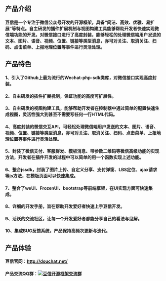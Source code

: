 ﻿## 产品介绍

#### 豆信是一个专注于微信公众号开发的开源框架，具备“简洁、高效、优雅、易扩展”等特点。自主研发的插件扩展机制与视图构建工具能够帮助开发者快速实现微信端功能的开发。对微信接口进行了高度封装，能够轻松的处理微信端用户发送的文本、图片、语音、视频、位置、链接等类型消息，亦可对关注、取消关注、扫码、点击菜单、上报地理位置等事件进行灵活处理。

## 产品特色

#### 1、引入了Github上最为流行的Wechat-php-sdk类库，对微信接口实现高度封装。
#### 2、自主研发的插件扩展机制，保证功能的高度可扩展性。
#### 3、自主研发的视图构建工具，能够帮助开发者在控制器中通过简单的配置快速生成视图，灵活性强大到甚至不需要写任何一行HTML代码。
#### 4、高度封装的微信交互API，可轻松处理微信端用户发送的文本、图片、语音、视频、位置、链接等类型消息，亦可对关注、取消关注、扫码、点击菜单、上报地理位置等事件进行灵活处理。
#### 5、封装了微信支付、客服群发、模板消息、带参数二维码等微信高级功能的实现方法，开发者在插件开发的过程中可以简单的用一个函数实现上述功能。
#### 6、整合jssdk，封装了图片上传、自定义分享、支付弹窗、LBS定位、ajax请求等js方法，在模板页面可以快速集成。
#### 7、整合了weUI、FrozenUI、bootstrap等前端框架，在UI实现方面可快速集成。
#### 8、详细的开发手册，旨在帮助开发爱好者快速上手豆信开发。
#### 9、活跃的交流社区，让每一个开发爱好者都能分享自己的看法与见解。
#### 10、集成BUG反馈系统，产品保持高频次更新与迭代。

## 产品体验

#### 豆信官网：<a href="http://douchat.net/" target="_blank">http://douchat.net/</a>
#### 产品交流QQ群：<a target="_blank" href="http://shang.qq.com/wpa/qunwpa?idkey=41a33c33d92f00d63db24ae1490df68ade624d22488dfa8a832089fb8bbce576"><img border="0" src="http://pub.idqqimg.com/wpa/images/group.png" alt="豆信开源框架交流群" title="豆信开源框架交流群"></a>
